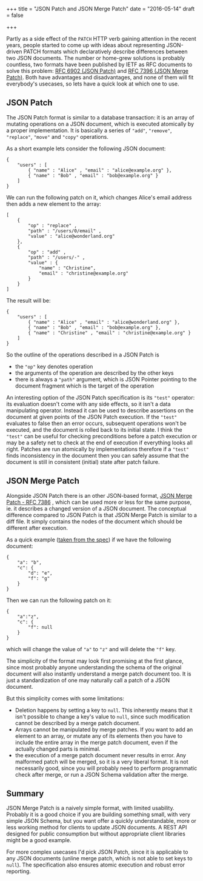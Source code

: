 +++
title = "JSON Patch and JSON Merge Patch"
date = "2016-05-14"
draft = false

+++

Partly as a side effect of the `PATCH` HTTP verb gaining attention in the recent years, people started to come up
with ideas about representing JSON-driven PATCH formats which declaratively describe differences between two JSON documents.
The number or home-grew solutions is probably countless, two formats have been published by IETF as RFC documents to solve
this problem: [RFC 6902 (JSON Patch)](https://tools.ietf.org/html/rfc6902) and
[RFC 7396 (JSON Merge Patch)](https://tools.ietf.org/html/rfc7386). Both have advantages and disadvantages, and none of
them will fit everybody's usecases, so lets have a quick look at which one to use.
<!-- more -->

## JSON Patch

The JSON Patch format is similar to a database transaction: it is an array of mutating operations on a JSON document,
which is executed atomically by a proper implementation. It is basically a series of `"add"`, `"remove"`, `"replace"`,
`"move"` and `"copy"` operations.

As a short example lets consider the following JSON document:

```
{
	"users" : [
		{ "name" : "Alice" , "email" : "alice@example.org" },
		{ "name" : "Bob" , "email" : "bob@example.org" }
	]
}

```

We can run the following patch on it, which changes Alice's email address then adds a new element to the array:
```
[
	{
		"op" : "replace" ,
		"path" : "/users/0/email" ,
		"value" : "alice@wonderland.org"
	},
	{
		"op" : "add" ,
		"path" : "/users/-" ,
		"value" : {
			"name" : "Christine",
			"email" : "christine@example.org"
		}
	}
]

```

The result will be:
```
{
	"users" : [
		{ "name" : "Alice" , "email" : "alice@wonderland.org" },
		{ "name" : "Bob" , "email" : "bob@example.org" },
		{ "name" : "Christine" , "email" : "christine@example.org" }
	]
}

```

So the outline of the operations described in a JSON Patch is

* the `"op"` key denotes operation
* the arguments of the operation are described by the other keys
* there is always a `"path"` argument, which is JSON Pointer pointing to the document fragment which is the target of the operation

An interesting option of the JSON Patch specification is its `"test"` operator: its evaluation doesn't come with any side
effects, so it isn't a data manipulating operator. Instead it can be used to describe assertions on the document at
given points of the JSON Patch execution. If the `"test"` evaluates to false then an error occurs, subsequent operations
won't be executed, and the document is rolled back to its initial state. I think the `"test"` can be useful for checking
preconditions before a patch execution or may be a safety net to check at the end of execution if everything looks all
right. Patches are run atomically by implementations therefore if a `"test"` finds inconsistency in the document then you can
safely assume that the document is still in consistent (initial) state after patch failure.




## JSON Merge Patch

Alongside JSON Patch there is an other JSON-based format, [JSON Merge Patch - RFC 7386](https://tools.ietf.org/html/rfc7386) ,
which can be used more or less for the same purpose, ie. it describes a changed version of a JSON document. The conceptual
difference compared to JSON Patch is that JSON Merge Patch is similar to a diff file. It simply contains the nodes of the
document which should be different after execution.

As a quick example ([taken from the spec](https://tools.ietf.org/html/rfc7386#section-1)) if we have the following document:
```
{
	"a": "b",
	"c": {
		"d": "e",
		"f": "g"
	}
}
```

Then we can run the following patch on it:
```
{
	"a":"z",
	"c": {
		"f": null
	}
}

```

which will change the value of `"a"` to `"z"` and will delete the `"f"` key.

The simplicity of the format may look first promising at the first glance, since most probably anyone understanding 
the schema of the original document will also instantly understand a merge patch document too. It is just a standardization
of one may naturally call a patch of a JSON document.

But this simplicity comes with some limitations:

* Deletion happens by setting a key to `null`. This inherently means that it isn't possible to change a key's value to
`null`, since such modification cannot be described by a merge patch document.
* Arrays cannot be manipulated by merge patches. If you want to add an element to an array, or mutate any of its elements
then you have to include the entire array in the merge patch document, even if the actually changed parts is minimal.
* the execution of a merge patch document never results in error. Any malformed patch will be merged, so it is a very liberal
format. It is not necessarily good, since you will probably need to perform programmatic check after merge, or run a JSON
Schema validation after the merge.

 
## Summary

JSON Merge Patch is a naively simple format, with limited usability. Probably it is a good choice if you are building something
small, with very simple JSON Schema, but you want offer a quickly understandable, more or less working method for clients
to update JSON documents. A REST API designed for public consumption but without appropriate client libraries might be
a good example.

For more complex usecases I'd pick JSON Patch, since it is applicable to any JSON documents (unline merge patch, which is
not able to set keys to `null`). The specification also ensures atomic execution and robust error reporting.
